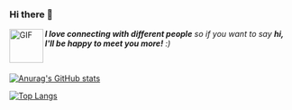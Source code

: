 ### Hi there 👋
<img align="left" alt="GIF" src="https://media.giphy.com/media/LnQjpWaON8nhr21vNW/giphy.gif" width="60" title="Say HI"> <em><b>I love connecting with different people</b> so if you want to say <b>hi, I'll be happy to meet you more!</b> :)</em>

<br>

[![Anurag's GitHub stats](https://github-readme-stats.vercel.app/api?username=kulalasmile)](https://github.com/anuraghazra/github-readme-stats)


[![Top Langs](https://github-readme-stats.vercel.app/api/top-langs/?username=kulalasmile)](https://github.com/anuraghazra/github-readme-stats)

